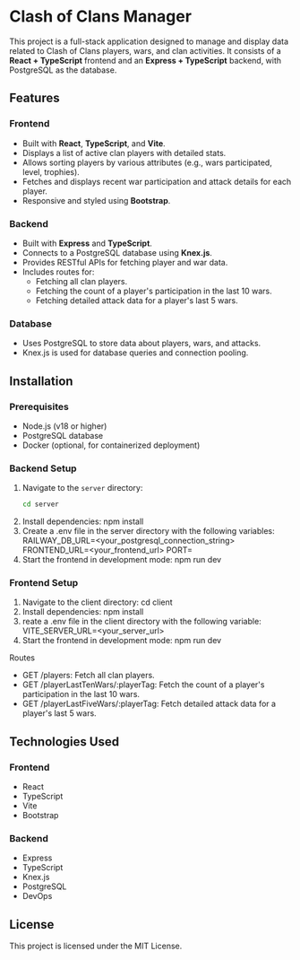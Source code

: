 # Clash of Clans Manager

This project is a full-stack application designed to manage and display data related to Clash of Clans players, wars, and clan activities. It consists of a **React + TypeScript** frontend and an **Express + TypeScript** backend, with PostgreSQL as the database.

## Features

### Frontend
- Built with **React**, **TypeScript**, and **Vite**.
- Displays a list of active clan players with detailed stats.
- Allows sorting players by various attributes (e.g., wars participated, level, trophies).
- Fetches and displays recent war participation and attack details for each player.
- Responsive and styled using **Bootstrap**.

### Backend
- Built with **Express** and **TypeScript**.
- Connects to a PostgreSQL database using **Knex.js**.
- Provides RESTful APIs for fetching player and war data.
- Includes routes for:
  - Fetching all clan players.
  - Fetching the count of a player's participation in the last 10 wars.
  - Fetching detailed attack data for a player's last 5 wars.

### Database
- Uses PostgreSQL to store data about players, wars, and attacks.
- Knex.js is used for database queries and connection pooling.

## Installation

### Prerequisites
- Node.js (v18 or higher)
- PostgreSQL database
- Docker (optional, for containerized deployment)

### Backend Setup
1. Navigate to the `server` directory:
   ```bash
   cd server
2. Install dependencies:
    npm install
3. Create a .env file in the server directory with the following variables:
    RAILWAY_DB_URL=<your_postgresql_connection_string>
    FRONTEND_URL=<your_frontend_url>
    PORT=<port>
4. Start the frontend in development mode:
    npm run dev

### Frontend Setup
1. Navigate to the client directory:
    cd client
2. Install dependencies:
    npm install
3. reate a .env file in the client directory with the following variable:
    VITE_SERVER_URL=<your_server_url>
4. Start the frontend in development mode:
    npm run dev

Routes
- GET /players: Fetch all clan players.
- GET /playerLastTenWars/:playerTag: Fetch the count of a player's participation in the last 10 wars.
- GET /playerLastFiveWars/:playerTag: Fetch detailed attack data for a player's last 5 wars.

## Technologies Used

### Frontend
- React
- TypeScript
- Vite
- Bootstrap

### Backend
- Express
- TypeScript
- Knex.js
- PostgreSQL
- DevOps

## License
This project is licensed under the MIT License.